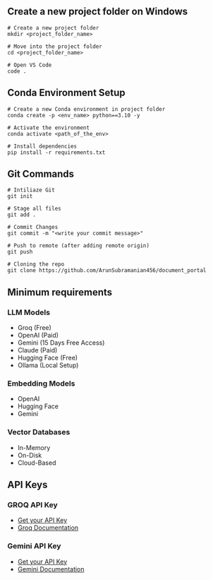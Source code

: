 ## Create a new project folder on Windows


```
# Create a new project folder
mkdir <project_folder_name>

# Move into the project folder
cd <project_folder_name>

# Open VS Code
code .
```

## Conda Environment Setup

```
# Create a new Conda environment in project folder
conda create -p <env_name> python==3.10 -y

# Activate the environment
conda activate <path_of_the_env>

# Install dependencies
pip install -r requirements.txt
```

## Git Commands

```
# Intiliaze Git
git init

# Stage all files
git add .

# Commit Changes
git commit -m "<write your commit message>"

# Push to remote (after adding remote origin)
git push

# Cloning the repo
git clone https://github.com/ArunSubramanian456/document_portal
```

## Minimum requirements

### LLM Models

- Groq (Free)
- OpenAI (Paid)
- Gemini (15 Days Free Access)
- Claude (Paid)
- Hugging Face (Free)
- Ollama (Local Setup)

### Embedding Models
- OpenAI
- Hugging Face
- Gemini

### Vector Databases
- In-Memory
- On-Disk
- Cloud-Based

## API Keys

### GROQ API Key
- [Get your API Key](https://console.groq.com/keys)  
- [Groq Documentation](https://console.groq.com/docs/overview)

### Gemini API Key
- [Get your API Key](https://aistudio.google.com/apikey)  
- [Gemini Documentation](https://ai.google.dev/gemini-api/docs/models)
